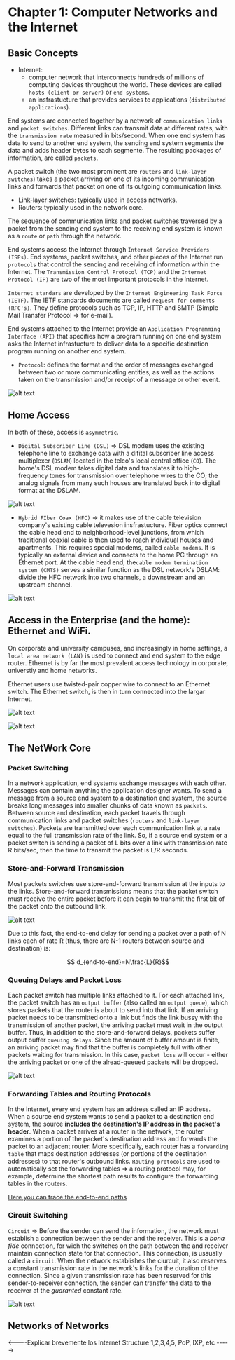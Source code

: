 
# Chapter 1: Computer Networks and the Internet

## Basic Concepts

* Internet: 
    * computer network that interconnects hundreds of millions of computing devices throughout the world. These devices are called `hosts (client or server)` or `end systems`. 
    * an insfrastucture that provides services to applications (`distributed applications`).
  
  

End systems are connected together by a network of `communication links` and `packet switches`. Different links can transmit data at different rates, with the `transmission rate` measured in bits/second. When one end system has data to send to another end system, the sending end system segments the data and adds header bytes to each segmente. The resulting packages of information, are called `packets`.

A packet switch (the two most prominent are `routers` and `link-layer switches`) takes a packet arriving on one of its incoming communication links and forwards that packet on one of its outgoing communication links.
* Link-layer switches: typically used in access networks.
* Routers: typically used in the network core.

The sequence of communication links and packet switches traversed by a packet from the sending end system to the receiving end system is known as a `route` or `path` through the network.

End systems access the Internet through `Internet Service Providers (ISPs)`. End systems, packet switches, and other pieces of the Internet run `protocols` that control the sending and receiving of information within the Internet. The `Transmission Control Protocol (TCP)` and the `Internet Protocol (IP)` are two of the most important protocols in the Internet.

`Internet standars` are developed by the `Internet Engineering Task Force (IETF)`. The IETF standards documents are called `request for comments (RFC's)`. They define protocols such as TCP, IP, HTTP and SMTP (Simple Mail Transfer Protocol => for e-mail).

End systems attached to the Internet provide an `Application Programming Interface (API)` that specifies how a program running on one end system asks the Internet infrastucture to deliver data to a specific destination program running on another end system.

* `Protocol`: defines the format and the order of messages exchanged between two or more communicating entities, as well as the actions taken on the transmission and/or receipt of a message or other event.

![alt text](protocol.png "Protocols examples")

## Home Access

In both of these, access is `asymmetric`.

* `Digital Subscriber Line (DSL)` => DSL modem uses the existing telephone line to exchange data with a difital subscriber line access multiplexer (`DSLAM`) located in the telco's local central office (`CO`). The home's DSL modem takes digital data and translates it to high-frequency tones for transmission over telephone wires to the CO; the analog signals from many such houses are translated back into digital format at the DSLAM.

![alt text](dsl.png "DSL")

* `Hybrid FIber Coax (HFC)` => it makes use of the cable television company's existing cable televesion insfrastucture. Fiber optics connect the cable head end to neighborhood-level junctions, from which traditional coaxial cable is then used to reach individual houses and apartments. This requires special modems, called `cable modems`. It is typically an external device and connects to the home PC through an Ethernet port. At the cable head end, the`cable modem termination system (CMTS)` serves a similar function as the DSL network's DSLAM: divide the HFC network into two channels, a downstream and an upstream channel.

![alt text](hfc.png "HFC")

## Access in the Enterprise (and the home): Ethernet and WiFi.

On corporate and university campuses, and increasingly in home settings, a `local area network (LAN)` is used to connect and end system to the edge router. Ethernet is by far the most prevalent access technology in corporate, universtiy and home networks.

Ethernet users use twisted-pair copper wire to connect to an Ethernet switch. The Ethernet switch, is then in turn connected into the largar Internet.

![alt text](ethernet.png "Ethernet")


![alt text](wifi.png "WiFi")

## The NetWork Core

### Packet Switching

In a network application, end systems exchange messages with each other. Messages can contain anything the application designer wants. To send a message from a source end system to a destination end system, the source breaks long messages into smaller chunks of data known as `packets`. Between source and destination, each packet travels through communication links and packet switches (`routers` and `link-layer switches`). Packets are transmitted over each communication link at a rate equal to the full transmission rate of the link. So, if a source end system or a packet switch is sending a packet of L bits over a link with transmission rate R bits/sec, then the time to transmit the packet is L/R seconds.

### Store-and-Forward Transmission

Most packets switches use store-and-forward transmission at the inputs to the links. Store-and-forward transmissions means that the packet switch must receive the entire packet before it can begin to transmit the first bit of the packet onto the outbound link.

![alt text](store-and-forward.png "store-and-forward")

Due to this fact, the end-to-end delay for sending a packet over a path of N links each of rate R (thus, there are N-1 routers between source and destination) is: 

$$ d_{end-to-end}=N\frac{L}{R}$$

### Queuing Delays and Packet Loss

Each packet switch has multiple links attached to it. For each attached link, the packet switch has an `output buffer` (also called an `output queue`), which stores packets that the router is about to send into that link. If an arriving packet needs to be transmitted onto a link but finds the link bussy with the transmission of another packet, the arriving packet must wait in the output buffer. Thus, in addition to the store-and-forward delays, packets suffer output buffer `queuing delays`. Since the amount of buffer amount is finite, an arriving packet may find that the buffer is completely full with other packets waiting for transmission. In this case, `packet loss` will occur - either the arriving packet or one of the alread-queued packets will be dropped.

![alt text](queuing_delays.png "queuing delays")

### Forwarding Tables and Routing Protocols

In the Internet, every end system has an address called an IP address. When a source end system wants to send a packet to a destination end system, the source **includes the destination's IP address in the packet's header**. When a packet arrives at a router in the network, the router examines a portion of the packet's destination address and forwards the packet to an adjacent router. More specifically, each router has a `forwarding table` that maps destination addresses (or portions of the destination addresses) to that router's outbound links. `Routing protocols` are used to automatically set the forwarding tables => a routing protocol may, for example, determine the shortest path results to configure the forwarding tables in the routers.

[Here you can trace the end-to-end paths](http://www.traceroute.org)

### Circuit Switching

`Circuit` => Before the sender can send the information, the network must establish a connection between the sender and the receiver. This is a *bona fide* connection, for wich the switches on the path between the and receiver maintain connection state for that connection. This connection, is ussually called a `circuit`. When the network establishes the ciurcuit, it also reserves a constant transmission rate in the network's links for the duration of the connection. Since a given transmission rate has been reserved for this sender-to-receiver connection, the sender can transfer the data to the receiver at the *guaranted* constant rate.

![alt text](circuit.png "circuit")

## Networks of Networks

<----Explicar brevemente los Internet Structure 1,2,3,4,5, PoP, IXP, etc ----->